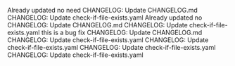 Already updated no need
CHANGELOG: Update CHANGELOG.md
CHANGELOG: Update check-if-file-exists.yaml
Already updated no
CHANGELOG: Update CHANGELOG.md
CHANGELOG: Update check-if-file-exists.yaml
this is a bug fix
CHANGELOG: Update CHANGELOG.md
CHANGELOG: Update check-if-file-exists.yaml
CHANGELOG: Update check-if-file-exists.yaml
CHANGELOG: Update check-if-file-exists.yaml
CHANGELOG: Update check-if-file-exists.yaml
